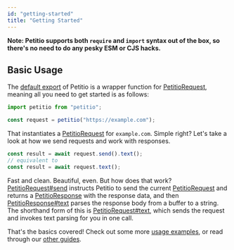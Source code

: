 ```yaml
---
id: "getting-started"
title: "Getting Started"
---
```


**Note: Petitio supports both `require` and `import` syntax out of the box, so
there's no need to do any pesky ESM or CJS hacks.**

## Basic Usage

The [default export] of Petitio is a wrapper function for [PetitioRequest],
meaning all you need to get started is as follows:

```typescript
import petitio from "petitio";

const request = petitio("https://example.com");
```

That instantiates a [PetitioRequest] for `example.com`. Simple right?
Let's take a look at how we send requests and work with responses.

```typescript
const result = await request.send().text();
// equivalent to
const result = await request.text();
```

Fast and clean. Beautiful, even. But how does that work?
[PetitioRequest#send][send] instructs Petitio to send the current
[PetitioRequest] and returns a [PetitioResponse] with the response data, and
then [PetitioResponse#text][response-text] parses the response body from
a buffer to a string. The shorthand form of this is
[PetitioRequest#text][request-text], which sends the request and invokes text
parsing for you in one call.

That's the basics covered! Check out some more [usage examples], or read
through our [other guides].

[default export]: ../pkg/modules/petitio#export
[PetitioRequest]: ../pkg/classes/petitiorequest.petitiorequest-1
[PetitioResponse]: ../pkg/classes/petitioresponse.petitioresponse-1
[send]: ../pkg/classes/petitiorequest.petitiorequest-1#send
[response-text]: ../pkg/classes/petitioresponse.petitioresponse-1#text
[request-text]: ../pkg/classes/petitiorequest.petitiorequest-1#text
[usage examples]: https://github.com/helperdiscord/petitio/tree/master/USAGE.md
[other guides]: ../index
